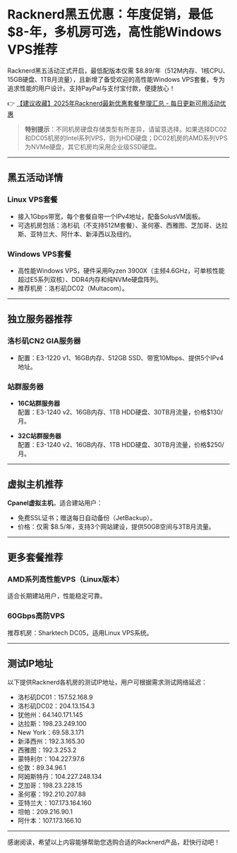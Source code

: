 # Racknerd黑五优惠：年度促销，最低$8-年，多机房可选，高性能Windows VPS推荐

Racknerd黑五活动正式开启，最低配版本仅需 $8.89/年（512M内存、1核CPU、15GB硬盘、1TB月流量），且新增了备受欢迎的高性能Windows VPS套餐，专为追求性能的用户设计。支持PayPal与支付宝付款，便捷放心！

👉 [【建议收藏】2025年Racknerd最新优惠套餐整理汇总 - 每日更新可用活动优惠](https://bit.ly/Rack_Nerd)

> **特别提示**：不同机房硬盘存储类型有所差异，请留意选择。如果选择DC02和DC05机房的Intel系列VPS，则为HDD硬盘；DC02机房的AMD系列VPS为NVMe硬盘，其它机房均采用企业级SSD硬盘。

---

## 黑五活动详情

### Linux VPS套餐
- 接入1Gbps带宽，每个套餐自带一个IPv4地址，配备SolusVM面板。
- 可选机房包括：洛杉矶（不支持512M套餐）、圣何塞、西雅图、芝加哥、达拉斯、亚特兰大、阿什本、新泽西以及纽约。

### Windows VPS套餐
- 高性能Windows VPS，硬件采用Ryzen 3900X（主频4.6GHz，可单核性能超过E5系列双核）、DDR4内存和纯NVMe硬盘阵列。
- 推荐机房：洛杉矶DC02（Multacom）。

---

## 独立服务器推荐
### 洛杉矶CN2 GIA服务器
- 配置：E3-1220 v1、16GB内存、512GB SSD、带宽10Mbps、提供5个IPv4地址。
  
### 站群服务器
- **16C站群服务器**  
  配置：E3-1240 v2、16GB内存、1TB HDD硬盘、30TB月流量，价格$130/月。
  
- **32C站群服务器**  
  配置：E3-1240 v2、16GB内存、1TB HDD硬盘、30TB月流量，价格$250/月。

---

## 虚拟主机推荐
**Cpanel虚拟主机**，适合建站用户：  
- 免费SSL证书；赠送每日自动备份（JetBackup）。  
- 价格：仅需 $8.5/年，支持3个网站建设，提供50GB空间与3TB月流量。

---

## 更多套餐推荐
### AMD系列高性能VPS（Linux版本）
适合长期建站用户，性能稳定可靠。

### 60Gbps高防VPS
推荐机房：Sharktech DC05，适用Linux VPS系统。

---

## 测试IP地址
以下提供Racknerd各机房的测试IP地址，用户可根据需求测试网络延迟：
- 洛杉矶DC01：157.52.168.9
- 洛杉矶DC02：204.13.154.3
- 犹他州：64.140.171.145
- 达拉斯：198.23.249.100
- New York：69.58.3.171
- 新泽西州：192.3.165.30
- 西雅图：192.3.253.2
- 蒙特利尔：104.227.97.6
- 伦敦：89.34.96.1
- 阿姆斯特丹：104.227.248.134
- 芝加哥：198.23.228.15
- 圣何塞：192.210.207.88
- 亚特兰大：107.173.164.160
- 坦帕：209.216.90.1
- 阿什本：107.173.166.10

---

感谢阅读，希望以上内容能够帮助您选购合适的Racknerd产品，赶快行动吧！
